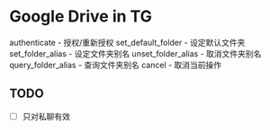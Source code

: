 # Google Drive in TG

authenticate - 授权/重新授权
set_default_folder - 设定默认文件夹
set_folder_alias - 设定文件夹别名
unset_folder_alias - 取消文件夹别名
query_folder_alias - 查询文件夹别名
cancel - 取消当前操作

## TODO

- [ ] 只对私聊有效